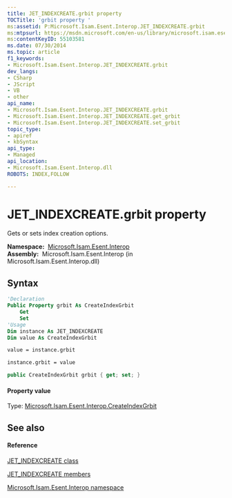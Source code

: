 ```yaml
---
title: JET_INDEXCREATE.grbit property 
TOCTitle: 'grbit property '
ms:assetid: P:Microsoft.Isam.Esent.Interop.JET_INDEXCREATE.grbit
ms:mtpsurl: https://msdn.microsoft.com/en-us/library/microsoft.isam.esent.interop.jet_indexcreate.grbit(v=EXCHG.10)
ms:contentKeyID: 55103581
ms.date: 07/30/2014
ms.topic: article
f1_keywords:
- Microsoft.Isam.Esent.Interop.JET_INDEXCREATE.grbit
dev_langs:
- CSharp
- JScript
- VB
- other
api_name: 
- Microsoft.Isam.Esent.Interop.JET_INDEXCREATE.grbit
- Microsoft.Isam.Esent.Interop.JET_INDEXCREATE.get_grbit
- Microsoft.Isam.Esent.Interop.JET_INDEXCREATE.set_grbit
topic_type: 
- apiref
- kbSyntax
api_type: 
- Managed
api_location: 
- Microsoft.Isam.Esent.Interop.dll
ROBOTS: INDEX,FOLLOW

---
```


# JET_INDEXCREATE.grbit property

Gets or sets index creation options.

**Namespace:**  [Microsoft.Isam.Esent.Interop](hh596136\(v=exchg.10\).md)  
**Assembly:**  Microsoft.Isam.Esent.Interop (in Microsoft.Isam.Esent.Interop.dll)

## Syntax

``` vb
'Declaration
Public Property grbit As CreateIndexGrbit
    Get
    Set
'Usage
Dim instance As JET_INDEXCREATE
Dim value As CreateIndexGrbit

value = instance.grbit

instance.grbit = value
```

``` csharp
public CreateIndexGrbit grbit { get; set; }
```

#### Property value

Type: [Microsoft.Isam.Esent.Interop.CreateIndexGrbit](hh578433\(v=exchg.10\).md)  

## See also

#### Reference

[JET_INDEXCREATE class](dn335112\(v=exchg.10\).md)

[JET_INDEXCREATE members](dn335151\(v=exchg.10\).md)

[Microsoft.Isam.Esent.Interop namespace](hh596136\(v=exchg.10\).md)

